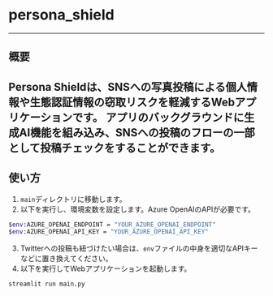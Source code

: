 # persona_shield
---
## 概要
Persona Shieldは、SNSへの写真投稿による個人情報や生態認証情報の窃取リスクを軽減するWebアプリケーションです。
アプリのバックグラウンドに生成AI機能を組み込み、SNSへの投稿のフローの一部として投稿チェックをすることができます。
---
## 使い方
1. `main`ディレクトリに移動します。
2. 以下を実行し、環境変数を設定します。Azure OpenAIのAPIが必要です。
```bash
$env:AZURE_OPENAI_ENDPOINT = "YOUR_AZURE_OPENAI_ENDPOINT"
$env:AZURE_OPENAI_API_KEY = "YOUR_AZURE_OPENAI_API_KEY"
```
3. Twitterへの投稿も紐づけたい場合は、`env`ファイルの中身を適切なAPIキーなどに置き換えてください。
4. 以下を実行してWebアプリケーションを起動します。
```bash
streamlit run main.py
```
